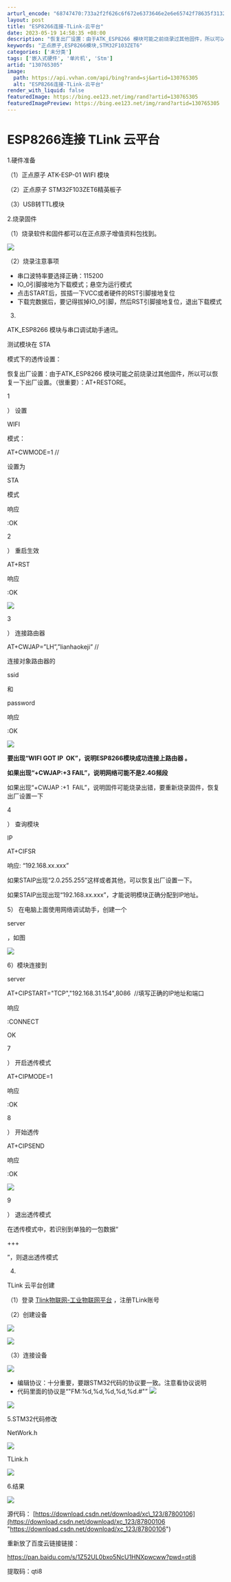 ```yaml
---
arturl_encode: "68747470:733a2f2f626c6f672e6373646e2e6e65742f78635f3132332f:61727469636c652f64657461696c732f313330373635333035"
layout: post
title: "ESP8266连接-TLink-云平台"
date: 2023-05-19 14:58:35 +08:00
description: "恢复出厂设置：由于ATK_ESP8266 模块可能之前烧录过其他固件，所以可以恢复一下出厂设置。（很"
keywords: "正点原子,ESP8266模块,STM32F103ZET6"
categories: ['未分类']
tags: ['嵌入式硬件', '单片机', 'Stm']
artid: "130765305"
image:
  path: https://api.vvhan.com/api/bing?rand=sj&artid=130765305
  alt: "ESP8266连接-TLink-云平台"
render_with_liquid: false
featuredImage: https://bing.ee123.net/img/rand?artid=130765305
featuredImagePreview: https://bing.ee123.net/img/rand?artid=130765305
---
```


# ESP8266连接 TLink 云平台

1.硬件准备

（1）正点原子 ATK-ESP-01 WIFI 模块

（2）正点原子 STM32F103ZET6精英板子

（3）USB转TTL模块

2.烧录固件

（1）烧录软件和固件都可以在正点原子增值资料包找到。

![](https://i-blog.csdnimg.cn/blog_migrate/d22aee7abc285acb90e5d0a8858490fa.png)

（2）烧录注意事项

* 串口波特率要选择正确：115200
* IO\_0引脚接地为下载模式；悬空为运行模式
* 点击START后，拔插一下VCC或者硬件的RST引脚接地复位
* 下载完数据后，要记得拔掉IO\_0引脚，然后RST引脚接地复位，退出下载模式

3.
ATK\_ESP8266 模块与串口调试助手通讯。

测试模块在 STA

模式下的透传设置：

恢复出厂设置：由于ATK\_ESP8266 模块可能之前烧录过其他固件，所以可以恢复一下出厂设置。（很重要）：AT+RESTORE。

1

） 设置

WIFI

模式：

AT+CWMODE=1 //

设置为

STA

模式

响应

:OK

2

） 重启生效

AT+RST

响应

:OK

![](https://i-blog.csdnimg.cn/blog_migrate/681dea312a3d7a78d5d4a41d4e0c60e8.png)

3

） 连接路由器

AT+CWJAP=”LH”,”lianhaokeji” //

连接对象路由器的

ssid

和

password

响应

:OK

![](https://i-blog.csdnimg.cn/blog_migrate/ee9b80861103a8763fe4f53e1eee3290.png)

**要出现“WIFI GOT IP  OK”，说明ESP8266模块成功连接上路由器 。**

**如果出现“+CWJAP:+3 FAIL”，说明网络可能不是2.4G频段**

如果出现“+CWJAP :+1  FAIL”，说明固件可能烧录出错，要重新烧录固件，恢复出厂设置一下

4

） 查询模块

IP

AT+CIFSR

响应:
“192.168.xx.xxx”

如果STAIP出现“2.0.255.255”这样或者其他，可以恢复出厂设置一下。

如果STAIP出现出现“192.168.xx.xxx”，才能说明模块正确分配到IP地址。

5）
在电脑上面使用网络调试助手，创建一个

server

，如图

![](https://i-blog.csdnimg.cn/blog_migrate/a9f001d52e3ec42a761855740c0ef5b3.png)

6）模块连接到

server

AT+CIPSTART="TCP","192.168.31.154",8086  //填写正确的IP地址和端口

响应

:CONNECT

OK

7

） 开启透传模式

AT+CIPMODE=1

响应

:OK

8

） 开始透传

AT+CIPSEND

响应

:OK

>

![](https://i-blog.csdnimg.cn/blog_migrate/71a9ac0ebf0b12f94c467628fa132965.png)

9

） 退出透传模式

在透传模式中，若识别到单独的一包数据“

+++

”，则退出透传模式

4.
TLink 云平台创建

（1）登录
[Tlink物联网-工业物联网平台](https://www.tlink.io/index.htm "Tlink物联网-工业物联网平台")
，注册TLink账号

（2）创建设备

![](https://i-blog.csdnimg.cn/blog_migrate/28bf814ddee80e4dd2a1e2c0ea27ffcc.png)

![](https://i-blog.csdnimg.cn/blog_migrate/91ea513c83027d0cf9b505655b96b301.png)

（3）连接设备

![](https://i-blog.csdnimg.cn/blog_migrate/919020ed3436b2f0004ff422d34c2dd9.png)

* 编辑协议：十分重要，要跟STM32代码的协议要一致。注意看协议说明
* 代码里面的协议是“"FM:%d,%d,%d,%d,%d.#"”
  ![](https://i-blog.csdnimg.cn/blog_migrate/92e9ae537f7249e8539d35f82863a21c.png)

![](https://i-blog.csdnimg.cn/blog_migrate/ea30c4b673e1685e9dd27d339147f2dc.png)

5.STM32代码修改

NetWork.h

![](https://i-blog.csdnimg.cn/blog_migrate/092f8211c51e51e106f980e785d3f995.png)

TLink.h

![](https://i-blog.csdnimg.cn/blog_migrate/822c84210fea42077a298620d854f2ef.png)

6.结果

![](https://i-blog.csdnimg.cn/blog_migrate/baeb250ec69e497230c643fdea5136f7.png)

源代码：
[https://download.csdn.net/download/xc\_123/87800106](https://download.csdn.net/download/xc_123/87800106 "https://download.csdn.net/download/xc_123/87800106")

重新放了百度云链接链接：

https://pan.baidu.com/s/1Z52UL0bxo5NcU1HNXpwcww?pwd=qti8
  
提取码：qti8